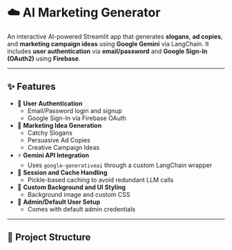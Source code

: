 # ☁️ AI Marketing Generator

An interactive AI-powered Streamlit app that generates **slogans**, **ad copies**, and **marketing campaign ideas** using **Google Gemini** via LangChain. It includes **user authentication** via **email/password** and **Google Sign-In (OAuth2)** using **Firebase**.

---

## ✨ Features

- 🔐 **User Authentication**
  - Email/Password login and signup
  - Google Sign-In via Firebase OAuth
- 🤖 **Marketing Idea Generation**
  - Catchy Slogans
  - Persuasive Ad Copies
  - Creative Campaign Ideas
- ⚡ **Gemini API Integration**
  - Uses `google-generativeai` through a custom LangChain wrapper
- 💾 **Session and Cache Handling**
  - Pickle-based caching to avoid redundant LLM calls
- 🎨 **Custom Background and UI Styling**
  - Background image and custom CSS
- 👤 **Admin/Default User Setup**
  - Comes with default admin credentials

---

## 📁 Project Structure

